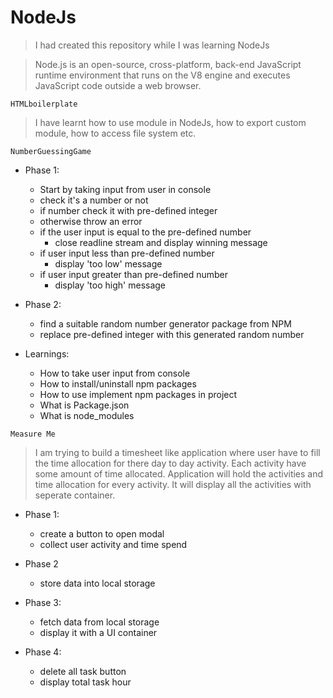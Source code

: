 # NodeJs

> I had created this repository while I was learning NodeJs

>Node.js is an open-source, cross-platform, back-end JavaScript runtime environment that runs on the V8 engine and executes JavaScript code outside a web browser.

```
HTMLboilerplate
```
> I have learnt how to use module in NodeJs, how to export custom module, how to access file system etc.

```
NumberGuessingGame
``` 
+ Phase 1: 
    + Start by taking input from user in console
    + check it's a number or not
    + if number check it with pre-defined integer
    + otherwise throw an error
    + if the user input is equal to the pre-defined number
        + close readline stream and display winning message
    + if user input less than pre-defined number
        + display 'too low' message
    + if user input greater than pre-defined number
        + display 'too high' message         

+ Phase 2:
    +  find a suitable random number generator package from NPM
    +  replace pre-defined integer with this generated random number

+ Learnings:  
    + How to take user input from console 
    + How to install/uninstall npm packages
    + How to use implement npm packages in project
    + What is Package.json
    + What is node_modules

```
Measure Me
``` 
> I am trying to build a timesheet like application where user have to fill the time allocation for there day to day activity. Each activity have some amount of time allocated. Application will hold the activities and time allocation for every activity. It will display all the activities with seperate container.

+ Phase 1:
   + create a button to open modal
   + collect user activity and time spend

+ Phase 2
   + store data into local storage

+ Phase 3:
    + fetch data from local storage
    + display it with a UI container

+ Phase 4: 
    + delete all task button
    + display total task hour